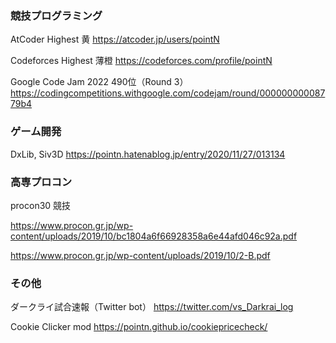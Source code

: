 ### 競技プログラミング
AtCoder Highest 黄 https://atcoder.jp/users/pointN

Codeforces Highest 薄橙 https://codeforces.com/profile/pointN

Google Code Jam 2022 490位（Round 3） https://codingcompetitions.withgoogle.com/codejam/round/00000000008779b4

### ゲーム開発
DxLib, Siv3D https://pointn.hatenablog.jp/entry/2020/11/27/013134

### 高専プロコン
procon30 競技

https://www.procon.gr.jp/wp-content/uploads/2019/10/bc1804a6f66928358a6e44afd046c92a.pdf

https://www.procon.gr.jp/wp-content/uploads/2019/10/2-B.pdf

### その他
ダークライ試合速報（Twitter bot） https://twitter.com/vs_Darkrai_log

Cookie Clicker mod https://pointn.github.io/cookiepricecheck/





<!--
**pointN/pointN** is a ✨ _special_ ✨ repository because its `README.md` (this file) appears on your GitHub profile.

Here are some ideas to get you started:

- 🔭 I’m currently working on ...
- 🌱 I’m currently learning ...
- 👯 I’m looking to collaborate on ...
- 🤔 I’m looking for help with ...
- 💬 Ask me about ...
- 📫 How to reach me: ...
- 😄 Pronouns: ...
- ⚡ Fun fact: ...
-->
